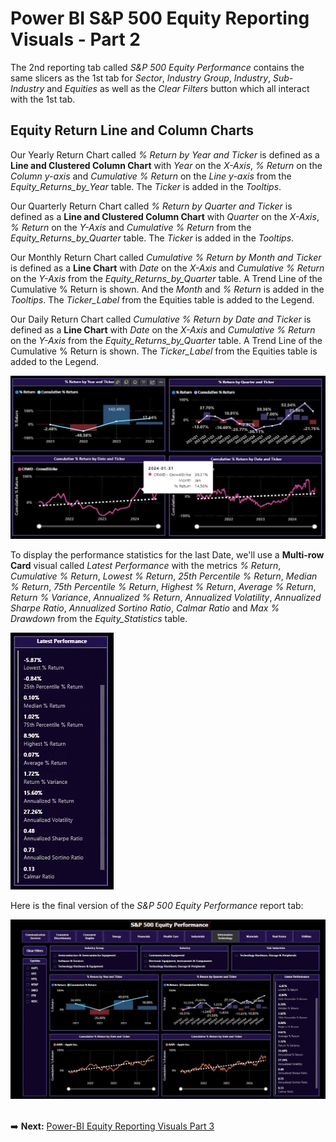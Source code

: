 # Power BI S&P 500 Equity Reporting Visuals - Part 2

The 2nd reporting tab called *S&P 500 Equity Performance* contains the same slicers as the 1st tab for *Sector*, *Industry Group*, *Industry*, *Sub-Industry* and *Equities* as well as the *Clear Filters* button which all interact with the 1st tab.

## Equity Return Line and Column Charts

Our Yearly Return Chart called *% Return by Year and Ticker* is defined as a **Line and Clustered Column Chart** with *Year* on the *X-Axis*, *% Return* on the *Column y-axis* and *Cumulative % Return* on the 
*Line y-axis* from the *Equity_Returns_by_Year* table. The *Ticker* is added in the *Tooltips*. 

Our Quarterly Return Chart called *% Return by Quarter and Ticker* is defined as a **Line and Clustered Column Chart** with *Quarter* on the *X-Axis*, *% Return* on the *Y-Axis* and *Cumulative % Return* from the *Equity_Returns_by_Quarter* table. The *Ticker* is added in the *Tooltips*.

Our Monthly Return Chart called *Cumulative % Return by Month and Ticker* is defined as a **Line Chart** with *Date* on the *X-Axis* and *Cumulative % Return* on the *Y-Axis* from the *Equity_Returns_by_Quarter* table. 
A Trend Line of the Cumulative % Return is shown. And the *Month* and *% Return* is added in the *Tooltips*. The *Ticker_Label* from the Equities table is added to the Legend.

Our Daily Return Chart called *Cumulative % Return by Date and Ticker* is defined as a **Line Chart** with *Date* on the *X-Axis* and *Cumulative % Return* on the *Y-Axis* from the *Equity_Returns_by_Quarter* table. 
A Trend Line of the Cumulative % Return is shown. The *Ticker_Label* from the Equities table is added to the Legend.

![Power_BI_Return_Line_Columns_Charts.jpg](https://github.com/danvuk567/SP500-Stock-Analysis/blob/main/images/Power_BI_Return_Line_Columns_Charts.jpg?raw=true)

To display the performance statistics for the last Date, we'll use a **Multi-row Card** visual called *Latest Performance* with the metrics *% Return*, *Cumulative % Return*, *Lowest % Return*, *25th Percentile % Return*, *Median % Return*, *75th Percentile % Return*, *Highest % Return*, *Average % Return*, *Return % Variance*, *Annualized % Return*, *Annualized Volatility*, *Annualized Sharpe Ratio*, *Annualized Sortino Ratio*, *Calmar Ratio* and *Max % Drawdown* from the *Equity_Statistics* table.

![Power_BI_Return_Multi_Row_Card_Chart.jpg](https://github.com/danvuk567/SP500-Stock-Analysis/blob/main/images/Power_BI_Return_Multi_Row_Card_Chart.jpg?raw=true)

Here is the final version of the *S&P 500 Equity Performance* report tab:

![Power_BI_Equity_Report_2nd_tab.jpg](https://github.com/danvuk567/SP500-Stock-Analysis/blob/main/images/Power_BI_Equity_Report_2nd_tab.jpg?raw=true)<br/><br/>

:arrow_right: **Next:** [Power-BI Equity Reporting Visuals Part 3](https://github.com/danvuk567/SP500-Stock-Analysis/tree/main/Power-BI-Equity-Reporting-Visuals-Part3)
